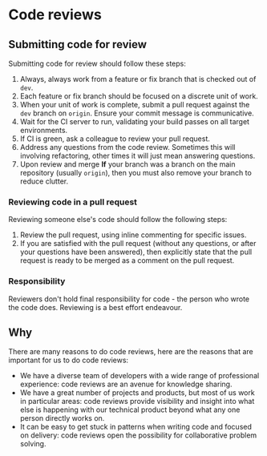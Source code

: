 # Code reviews

## Submitting code for review

Submitting code for review should follow these steps:

1. Always, always work from a feature or fix branch that is checked out of `dev`.
2. Each feature or fix branch should be focused on a discrete unit of work.
3. When your unit of work is complete, submit a pull request against the `dev` branch on `origin`. Ensure your commit message is communicative.
4. Wait for the CI server to run, validating your build passes on all target environments.
5. If CI is green, ask a colleague to review your pull request.
6. Address any questions from the code review. Sometimes this will involving refactoring, other times it will just mean answering questions.
7. Upon review and merge **If** your branch was a branch on the main repository (usually `origin`), then you must also remove your branch to reduce clutter. 

### Reviewing code in a pull request

Reviewing someone else's code should follow the following steps:

1. Review the pull request, using inline commenting for specific issues.
2. If you are satisfied with the pull request (without any questions, or after your questions have been answered), then explicitly state that the pull request is ready to be merged as a comment on the pull request.

### Responsibility

Reviewers don't hold final responsibility for code - the person who wrote the code does. Reviewing is a best effort endeavour. 

## Why

There are many reasons to do code reviews, here are the reasons that are important for us to do code reviews:

* We have a diverse team of developers with a wide range of professional experience: code reviews are an avenue for knowledge sharing.
* We have a great number of projects and products, but most of us work in particular areas: code reviews provide visibility and insight into what else is happening with our technical product beyond what any one person directly works on.
* It can be easy to get stuck in patterns when writing code and focused on delivery: code reviews open the possibility for collaborative problem solving.
